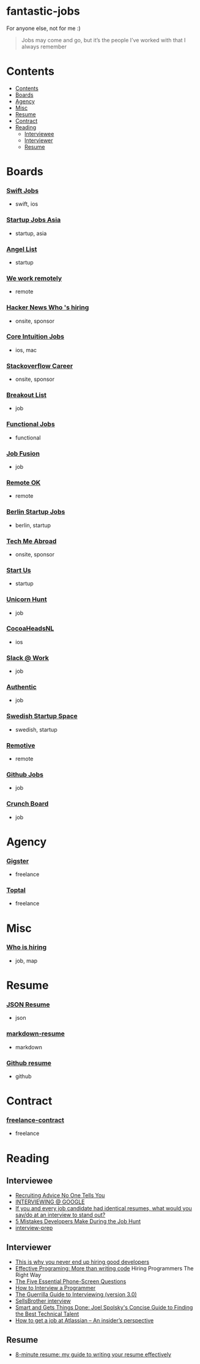 fantastic-jobs
==
For anyone else, not for me :)

> Jobs may come and go, but it’s the people I’ve worked with that I always remember

# Contents

- [Contents](#contents)
- [Boards](#boards)
- [Agency](#agency)
- [Misc](#misc)
- [Resume](#resume)
- [Contract](#contract)
- [Reading](#reading)
	- [Interviewee](#interviewee)
	- [Interviewer](#interviewer)
	- [Resume](#resume)

# Boards

### [Swift Jobs](https://www.natashatherobot.com/swift-jobs/)
- swift, ios

### [Startup Jobs Asia](http://www.startupjobs.asia/site/latest)
- startup, asia

### [Angel List](https://angel.co/jobs)
- startup

### [We work remotely](https://weworkremotely.com/)
- remote

### [Hacker News Who 's hiring](https://news.ycombinator.com/item?id=10822019)
- onsite, sponsor

### [Core Intuition Jobs](http://jobs.coreint.org/)
- ios, mac

### [Stackoverflow Career](http://careers.stackoverflow.com/)
- onsite, sponsor

### [Breakout List](https://breakoutlist.com/)
- job

### [Functional Jobs](https://functionaljobs.com/)
- functional

### [Job Fusion](https://jobfusion.co/)
- job

### [Remote OK](https://remoteok.io/)
- remote

### [Berlin Startup Jobs](http://berlinstartupjobs.com/)
- berlin, startup

### [Tech Me Abroad](https://techmeabroad.com/)
- onsite, sponsor

### [Start Us](https://www.startus.cc/)
- startup

### [Unicorn Hunt](https://unicornhunt.io/)
- job

### [CocoaHeadsNL](http://jobs.cocoaheads.nl/)
- ios

### [Slack @ Work](http://slackatwork.com/)
- job

### [Authentic](https://authenticjobs.com/)
- job

### [Swedish Startup Space](http://swedishstartupspace.com/job-board/)
- swedish, startup

### [Remotive](http://jobs.remotive.io/)
- remote

### [Github Jobs](https://jobs.github.com/)
- job

### [Crunch Board](http://www.crunchboard.com/jobs/)
- job


# Agency

### [Gigster](https://gigster.com/)
- freelance

### [Toptal](http://www.toptal.com/)
- freelance

# Misc

### [Who is hiring](https://whoishiring.io/#!/)
- job, map

# Resume

### [JSON Resume](http://jsonresume.org/)
- json

### [markdown-resume](https://github.com/there4/markdown-resume)
- markdown

### [Github resume](https://github.com/resume/resume.github.com)
- github

# Contract

### [freelance-contract](https://github.com/ashedryden/freelance-contract)
- freelance

# Reading

## Interviewee

- [Recruiting Advice No One Tells You](https://medium.com/@drogier/recruiting-advice-no-one-tells-you-5ae6fb285d1)
- [INTERVIEWING @ GOOGLE](http://www.catehuston.com/blog/2010/07/13/interviewing-google/)
- [If you and every job candidate had identical resumes, what would you say/do at an interview to stand out?](https://www.quora.com/If-you-and-every-job-candidate-had-identical-resumes-what-would-you-say-do-at-an-interview-to-stand-out)
- [5 Mistakes Developers Make During the Job Hunt](http://blog.codeschool.io/2015/08/25/5-mistakes-developers-make-during-the-job-hunt/)
- [interview-prep](https://github.com/ride/interview-prep)

## Interviewer

- [This is why you never end up hiring good developers](http://qz.com/258066/this-is-why-you-dont-hire-good-developers/)
- [Effective Programing: More than writing code](http://www.amazon.com/Effective-Programming-More-Than-Writing-ebook/dp/B008HUMTO0) Hiring Programmers The Right Way
- [The Five Essential Phone-Screen Questions ](https://sites.google.com/site/steveyegge2/five-essential-phone-screen-questions)
- [How to Interview a Programmer](http://www.artima.com/wbc/interprog.html)
- [The Guerrilla Guide to Interviewing (version 3.0)](http://www.joelonsoftware.com/articles/GuerrillaInterviewing3.html)
- [SellsBrother interview](http://www.sellsbrothers.com/interview)
- [Smart and Gets Things Done: Joel Spolsky's Concise Guide to Finding the Best Technical Talent](http://www.amazon.com/Smart-Gets-Things-Done-Technical/dp/1590598385)
- [How to get a job at Atlassian – An insider’s perspective](http://blogs.atlassian.com/2010/11/how_to_get_a_job_at_atlassian_an_insiders_perspective/)

## Resume

- [8-minute resume: my guide to writing your resume effectively](https://rooting-for-you.cenedella.com/8-minute-resume-my-guide-to-writing-your-resume-effectively-3b0b117d94a#.rxfb6rbae)
